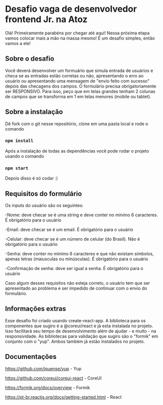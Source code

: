 # Desafio vaga de desenvolvedor frontend Jr. na Atoz

Olá! Primeiramente parabéns por chegar até aqui!
Nessa próxima etapa vamos colocar mais a mão na massa mesmo! 
É um desafio simples, então vamos a ele!

## Sobre o desafio

Você deverá desenvolver um formuário que simula entrada de usuários e checa se as entradas estão corretas ou não,
apresentando o erro ao usuário ou apresentando uma mensagem de "envio feito com sucesso" depois das checagens dos campos.
O formulário precisa obrigatoriamente ser RESPONSIVO. Para isso, peço que em telas grandes tenham 2 colunas de campos que se transforma em 1 em telas menores (mobile ou tablet). 


## Sobre a instalação

Dê fork com o git nesse repositório, clone em uma pasta local e rode o comando

### `npm install`

Após a instalação de todas as dependências você pode rodar o projeto usando o comando

### `npm start`

Depois disso é só codar :)

## Requisitos do formulário

Os inputs do usuário são os seguintes:

-Nome: deve checar se é uma string e deve conter no mínimo 6 caracteres. É obrigatório para o usuário

-Email: deve checar se é um email. É obrigatório para o usuário

-Celular: deve checar se é um número de celular (do Brasil). Não é obrigatório para o usuário

-Senha: deve conter no mínimo 8 caracteres e que não existam símbolos, apenas letras (maiusculas ou minúsculas). É obrigatório para o usuário

-Confirmação de senha: deve ser igual a senha. É obrigatório para o usuário

Caso algum desses requisitos não esteja correto, o usuário tem que ser apresentado ao problema e ser impedido de continuar com o envio do formulário.


## Informações extras

Esse desafio foi criado usando create-react-app.
A biblioteca para os componentes que sugiro é a @coreui/react e já esta instalada no projeto. Isso facilitará seu tempo de desenvolvimento além de ajudar - e muito - na responsividade.
As bibliotecas para validação que sugiro são o "formik" em conjunto com o "yup". Ambos também já estão instalados no projeto. 

## Documentações

https://github.com/jquense/yup - Yup

https://github.com/coreui/coreui-react - CoreUI

https://formik.org/docs/overview - Formik

https://pt-br.reactjs.org/docs/getting-started.html - React

